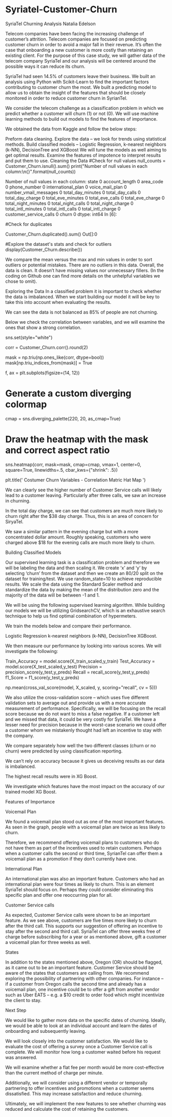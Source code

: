 # Syriatel-Customer-Churn

SyriaTel Churning Analysis
Natalia Edelson



Telecom companies have been facing the increasing challenge of customer’s attrition. Telecom companies are focused on predicting customer churn in order to avoid a major fall in their revenue. It’s often the case that onboarding a new customer is more costly than retaining an existing client. For the purpose of this case study, we will gather data of the telecom company SyriaTel and our analysis will be centered around the possible ways it can reduce its churn.

SyriaTel had seen 14.5% of customers leave their business. We built an analysis using Python with Scikit-Learn to find the important factors contributing to customer churn the most. We built a predicting model to allow us to obtain the insight of the features that should be closely monitored in order to reduce customer churn in SyrianTel.



We consider the telecom challenge as a classification problem in which we predict whether a customer will churn (1) or not (0). We will use machine learning methods to build out models to find the features of importance.

We obtained the data from Kaggle and follow the below steps:

Preform data cleaning.
Explore the data – we look for trends using statistical methods.
Build classified models – Logistic Regression, k-nearest neighbors (k-NN), DecisionTree and XGBoost
We will tune the models as well aiming to get optimal results.
Examine the features of impotence to interpret results and put them to use.
Cleaning the Data
#Check for null values
null_counts = Customer_Churn.isnull().sum()
print("Number of null values in each column:\n{}".format(null_counts))

Number of null values in each column:
state                     0
account_length            0
area_code                 0
phone_number              0
international_plan        0
voice_mail_plan           0
number_vmail_messages     0
total_day_minutes         0
total_day_calls           0
total_day_charge          0
total_eve_minutes         0
total_eve_calls           0
total_eve_charge          0
total_night_minutes       0
total_night_calls         0
total_night_charge        0
total_intl_minutes        0
total_intl_calls          0
total_intl_charge         0
customer_service_calls    0
churn                     0
dtype: int64
In [6]:



#Check for duplicates

Customer_Churn.duplicated().sum()
Out[]:0
 

#Explore the dataset's stats and check for outliers 
display(Customer_Churn.describe())


We compare the mean versus the max and min values in order to sort outliers or potential mistakes. There are no outliers in this data. Overall, the data is clean. It doesn’t have missing values nor unnecessary fillers. (In the coding on Github one can find more details on the unhelpful variables we chose to omit).

Exploring the Data
In a classified problem it is important to check whether the data is imbalanced. When we start building our model it will be key to take this into account when evaluating the results.



We can see the data is not balanced as 85% of people are not churning.

Below we check the correlation between variables, and we will examine the ones that show a strong correlation.

sns.set(style="white")

corr = Customer_Churn.corr().round(2)

mask = np.triu(np.ones_like(corr, dtype=bool))
mask[np.triu_indices_from(mask)] = True

f, ax = plt.subplots(figsize=(14, 12))

# Generate a custom diverging colormap
cmap = sns.diverging_palette(220, 20, as_cmap=True)

# Draw the heatmap with the mask and correct aspect ratio
sns.heatmap(corr, mask=mask, cmap=cmap, vmax=1, center=0,
            square=True, linewidths=.5, cbar_kws={"shrink": .5})

plt.title(' Costumer Churn Variables - Correlation Matric Hat Map ')


We can clearly see the higher number of Customer Service calls will likely lead to a customer leaving. Particularly after three calls, we saw an increase in churning.



In the total day charge, we can see that customers are much more likely to churn right after the $38 day charge. Thus, this is an area of concern for SiryaTel.



We saw a similar pattern in the evening charge but with a more concentrated dollar amount. Roughly speaking, customers who were charged above $18 for the evening calls are much more likely to churn.



Building Classified Models

Our supervised learning task is a classification problem and therefore we will be labeling the data and then scaling it. We create ‘x’ and ‘y’ by selecting ‘churn’ from the dataset and then we create an 80/20 split on the dataset for training/test. We use random_state=10 to achieve reproducible results. We scale the data using the Standard Scaler method and standardize the data by making the mean of the distribution zero and the majority of the data will be between -1 and 1.

We will be using the following supervised learning algorithm. While building our models we will be utilizing GridsearchCV, which is an exhaustive search technique to help us find optimal combination of hypermeters.

We train the models below and compare their performance.

Logistic Regression k-nearest neighbors (k-NN), DecisionTree XGBoost.

We then measure our performance by looking into various scores. We will investigate the following:

Train_Accuracy = model.score(X_train_scaled,y_train)
Test_Accuracy = model.score(X_test_scaled,y_test)
Precision = precision_score(y_test,y_preds)
Recall = recall_score(y_test,y_preds)
f1_Score = f1_score(y_test,y_preds)

np.mean(cross_val_score(model, X_scaled, y, scoring="recall", cv = 5)))


We also utilize the cross-validation score – which uses five different validation sets to average out and provide us with a more accurate measurement of performance. Specifically, we will be focusing on the recall score because we do not want to miss a false negative. If a customer left and we missed that data, it could be very costly for SyriaTel. We have a lesser need for precision because in the worst-case scenario we could offer a customer whom we mistakenly thought had left an incentive to stay with the company.

We compare separately how well the two different classes (churn or no churn) were predicted by using classification reporting.

We can’t rely on accuracy because it gives us deceiving results as our data is imbalanced.



The highest recall results were in XG Boost.



We investigate which features have the most impact on the accuracy of our trained model XG Boost.



Features of Importance

Voicemail Plan

We found a voicemail plan stood out as one of the most important features. As seen in the graph, people with a voicemail plan are twice as less likely to churn.

Therefore, we recommend offering voicemail plans to customers who do not have them as part of the incentives used to retain customers. Perhaps when a customer calls the second or third time, SyrianTel can offer them a voicemail plan as a promotion if they don’t currently have one.

International Plan

An international plan was also an important feature. Customers who had an international plan were four times as likely to churn. This is an element SyriaTel should focus on. Perhaps they could consider eliminating this specific plan and offer one reoccurring plan for all.

Customer Service calls

As expected, Customer Service calls were shown to be an important feature. As we see above, customers are five times more likely to churn after the third call. This supports our suggestion of offering an incentive to stay after the second and third call. SyriaTel can offer three weeks free of charge before subscribing for a year or as mentioned above, gift a customer a voicemail plan for three weeks as well.

States

In addition to the states mentioned above, Oregon (OR) should be flagged, as it came out to be an important feature. Customer Service should be aware of the states that customers are calling from. We recommend exploring the possibility of partnering with other companies. For instance – if a customer from Oregon calls the second time and already has a voicemail plan, one incentive could be to offer a gift from another vendor such as Uber EATS – e.g. a $10 credit to order food which might incentivize the client to stay.

Next Step

We would like to gather more data on the specific dates of churning. Ideally, we would be able to look at an individual account and learn the dates of onboarding and subsequently leaving.

We will look closely into the customer satisfaction. We would like to evaluate the cost of offering a survey once a Customer Service call is complete. We will monitor how long a customer waited before his request was answered.

We will examine whether a flat fee per month would be more cost-effective than the current method of charge per minute.

Additionally, we will consider using a different vendor or temporally partnering to offer incentives and promotions when a customer seems dissatisfied. This may increase satisfaction and reduce churning.

Ultimately, we will implement the new features to see whether churning was reduced and calculate the cost of retaining the customers.
